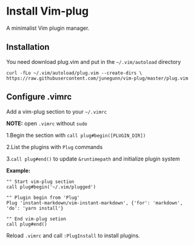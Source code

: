 # Install Vim-plug

A minimalist Vim plugin manager.

## Installation

You need download plug.vim and put in the `~/.vim/autoload` directory

```
curl -fLo ~/.vim/autoload/plug.vim --create-dirs \ https://raw.githubusercontent.com/junegunn/vim-plug/master/plug.vim
```

## Configure .vimrc


Add a vim-plug section to your `~/.vimrc`


**NOTE:** open `.vimrc` without `sudo`


1.Begin the section with `call plug#begin([PLUGIN_DIR])`

2.List the plugins with `Plug` commands

3.`call plug#end()` to update `&runtimepath` and initialize plugin system


**Example:**

```vim
"" Start vim-plug section
call plug#begin('~/.vim/plugged')

"" Plugin begin from 'Plug'
Plug 'instant-markdown/vim-instant-markdown', {'for': 'markdown', 'do': 'yarn install'}

"" End vim-plug setion
call plug#end()
```

Reload `.vimrc` and call `:PlugInstall` to install plugins. 
